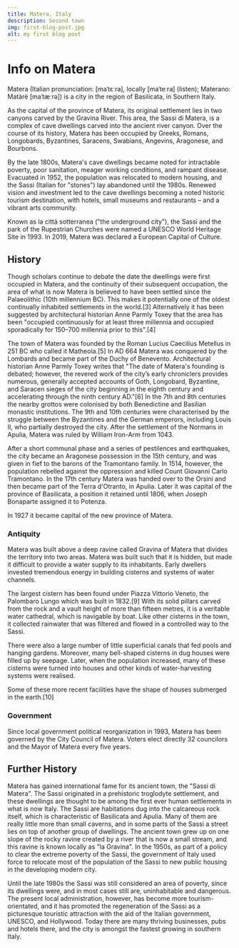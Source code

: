 ```yaml
---
title: Matera, Italy
description: Second town
img: first-blog-post.jpg
alt: my first blog post
---
```


# Info on Matera

Matera (Italian pronunciation: [maˈtɛːra], locally [maˈteːra] (listen); Materano: Matàrë [maˈtæːrə]) is a city in the region of Basilicata, in Southern Italy.

As the capital of the province of Matera, its original settlement lies in two canyons carved by the Gravina River. This area, the Sassi di Matera, is a complex of cave dwellings carved into the ancient river canyon. Over the course of its history, Matera has been occupied by Greeks, Romans, Longobards, Byzantines, Saracens, Swabians, Angevins, Aragonese, and Bourbons.

By the late 1800s, Matera's cave dwellings became noted for intractable poverty, poor sanitation, meager working conditions, and rampant disease. Evacuated in 1952, the population was relocated to modern housing, and the Sassi (Italian for "stones") lay abandoned until the 1980s. Renewed vision and investment led to the cave dwellings becoming a noted historic tourism destination, with hotels, small museums and restaurants – and a vibrant arts community.

Known as la città sotterranea ("the underground city"), the Sassi and the park of the Rupestrian Churches were named a UNESCO World Heritage Site in 1993. In 2019, Matera was declared a European Capital of Culture.

## History

Though scholars continue to debate the date the dwellings were first occupied in Matera, and the continuity of their subsequent occupation, the area of what is now Matera is believed to have been settled since the Palaeolithic (10th millennium BC). This makes it potentially one of the oldest continually inhabited settlements in the world.[3] Alternatively it has been suggested by architectural historian Anne Parmly Toxey that the area has been "occupied continuously for at least three millennia and occupied sporadically for 150–700 millennia prior to this".[4]

The town of Matera was founded by the Roman Lucius Caecilius Metellus in 251 BC who called it Matheola.[5] In AD 664 Matera was conquered by the Lombards and became part of the Duchy of Benevento. Architectural historian Anne Parmly Toxey writes that "The date of Matera's founding is debated; however, the revered work of the city’s early chroniclers provides numerous, generally accepted accounts of Goth, Longobard, Byzantine, and Saracen sieges of the city beginning in the eighth century and accelerating through the ninth century AD."[6] In the 7th and 8th centuries the nearby grottos were colonised by both Benedictine and Basilian monastic institutions. The 9th and 10th centuries were characterised by the struggle between the Byzantines and the German emperors, including Louis II, who partially destroyed the city. After the settlement of the Normans in Apulia, Matera was ruled by William Iron-Arm from 1043.

After a short communal phase and a series of pestilences and earthquakes, the city became an Aragonese possession in the 15th century, and was given in fief to the barons of the Tramontano family. In 1514, however, the population rebelled against the oppression and killed Count Giovanni Carlo Tramontano. In the 17th century Matera was handed over to the Orsini and then became part of the Terra d'Otranto, in Apulia. Later it was capital of the province of Basilicata, a position it retained until 1806, when Joseph Bonaparte assigned it to Potenza.

In 1927 it became capital of the new province of Matera.

### Antiquity

Matera was built above a deep ravine called Gravina of Matera that divides the territory into two areas. Matera was built such that it is hidden, but made it difficult to provide a water supply to its inhabitants. Early dwellers invested tremendous energy in building cisterns and systems of water channels.

The largest cistern has been found under Piazza Vittorio Veneto, the Palombaro Lungo which was built in 1832.[9] With its solid pillars carved from the rock and a vault height of more than fifteen metres, it is a veritable water cathedral, which is navigable by boat. Like other cisterns in the town, it collected rainwater that was filtered and flowed in a controlled way to the Sassi.

There were also a large number of little superficial canals that fed pools and hanging gardens. Moreover, many bell-shaped cisterns in dug houses were filled up by seepage. Later, when the population increased, many of these cisterns were turned into houses and other kinds of water-harvesting systems were realised.

Some of these more recent facilities have the shape of houses submerged in the earth.[10]

### Government

Since local government political reorganization in 1993, Matera has been governed by the City Council of Matera. Voters elect directly 32 councilors and the Mayor of Matera every five years.

## Further History

Matera has gained international fame for its ancient town, the "Sassi di Matera". The Sassi originated in a prehistoric troglodyte settlement, and these dwellings are thought to be among the first ever human settlements in what is now Italy. The Sassi are habitations dug into the calcareous rock itself, which is characteristic of Basilicata and Apulia. Many of them are really little more than small caverns, and in some parts of the Sassi a street lies on top of another group of dwellings. The ancient town grew up on one slope of the rocky ravine created by a river that is now a small stream, and this ravine is known locally as "la Gravina". In the 1950s, as part of a policy to clear the extreme poverty of the Sassi, the government of Italy used force to relocate most of the population of the Sassi to new public housing in the developing modern city.

Until the late 1980s the Sassi was still considered an area of poverty, since its dwellings were, and in most cases still are, uninhabitable and dangerous. The present local administration, however, has become more tourism-orientated, and it has promoted the regeneration of the Sassi as a picturesque touristic attraction with the aid of the Italian government, UNESCO, and Hollywood. Today there are many thriving businesses, pubs and hotels there, and the city is amongst the fastest growing in southern Italy.
